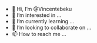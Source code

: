 - 👋 Hi, I’m @Vincentebeku
- 👀 I’m interested in ...
- 🌱 I’m currently learning ...
- 💞️ I’m looking to collaborate on ...
- 📫 How to reach me ...

<!---
Vincentebeku/Vincentebeku is a ✨ special ✨ repository because its `README.md` (this file) appears on your GitHub profile.
You can click the Preview link to take a look at your changes.
--->
